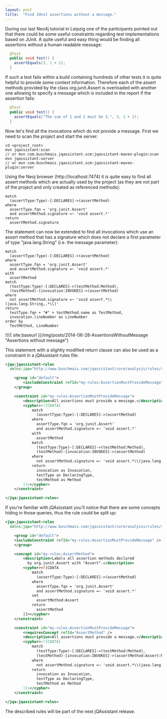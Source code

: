 ```yaml
---
layout: post
title:  "Find JUnit assertions without a message."
---
```


During our last Neo4j tutorial in Leipzig one of the participants pointed out that there could be some useful constraints regarding test implementations based on JUnit. A quite useful and easy thing would be finding all assertions without a human readable message:

```java
  @Test
  public void test() {
	assertEquals(3, 1 + 2);
  }
```

If such a test fails within a build containing hundreds of other tests it is quite helpful to provide some context
information. Therefore each of the assert methods provided by the class org.junit.Assert is overloaded with another one allowing to specify a message which is included in the report if the assertion fails:

```java
  @Test
  public void test() {
	assertEquals("The sum of 1 and 2 must be 3.", 3, 1 + 2);
  }
```

Now let's find all the invocations which do not provide a message. First we need to scan the project and start the server:

```raw
cd <project_root>
mvn jqassistant:scan
// or mvn com.buschmais.jqassistant.scm:jqassistant-maven-plugin:scan
mvn jqassistant:server
// or mvn com.buschmais.jqassistant.scm:jqassistant-maven-plugin:server
```

Using the Neoj browser (http://localhost:7474) it is quite easy to find all assert methods which are actually used by the project (as they are not part of the project and only created as referenced methods):

```
match
  (assertType:Type)-[:DECLARES]->(assertMethod)
where
  assertType.fqn = 'org.junit.Assert'
  and assertMethod.signature =~ 'void assert.*'
return
  assertMethod.signature
```

The statement can now be extended to find all invocations which use an assert method that has a signature which does not declare a first parameter of type "java.lang.String" (i.e. the message parameter):

```
match
  (assertType:Type)-[:DECLARES]->(assertMethod)
where
  assertType.fqn = 'org.junit.Assert'
  and assertMethod.signature =~ 'void assert.*'
with
  assertMethod
match
  (testType:Type)-[:DECLARES]->(testMethod:Method),
  (testMethod)-[invocation:INVOKES]->(assertMethod)
where
  not assertMethod.signature =~ 'void assert.*\\(java.lang.String,.*\\)'
return
  testType.fqn + "#" + testMethod.name as TestMethod,
  invocation.lineNumber as LineNumber
order by
  TestMethod, LineNumber
```

!({{ site.baseurl }}/img/posts/2014-06-28-AssertionsWithoutMessage "Assertions without message")

This statement with a slightly modified return clause can also be used as a constraint in a jQAssistant rules file:

```xml
<jqa:jqassistant-rules 
  xmlns:jqa="http://www.buschmais.com/jqassistant/core/analysis/rules/schema/v1.0">

	<group id="default">
		<includeConstraint refId="my-rules:AssertionMustProvideMessage" />
	</group>

    <constraint id="my-rules:AssertionMustProvideMessage">
        <description>All assertions must provide a message.</description>
        <cypher><![CDATA[
			match
			  (assertType:Type)-[:DECLARES]->(assertMethod)
			where
			  assertType.fqn = 'org.junit.Assert'
			  and assertMethod.signature =~ 'void assert.*'
			with
			  assertMethod
			match
			  (testType:Type)-[:DECLARES]->(testMethod:Method),
			  (testMethod)-[invocation:INVOKES]->(assertMethod)
			where
			  not assertMethod.signature =~ 'void assert.*\\(java.lang.String,.*\\)'
			return
			  invocation as Invocation,
			  testType as DeclaringType,
			  testMethod as Method
        ]]></cypher>
    </constraint>

</jqa:jqassistant-rules>
```

If you're familiar with jQAsisstant you'll notice that there are some concepts hiding in those queries, thus the rule
could be split up:

```xml
<jqa:jqassistant-rules 
  xmlns:jqa="http://www.buschmais.com/jqassistant/core/analysis/rules/schema/v1.0">

    <group id="default">
	<includeConstraint refId="my-rules:AssertionMustProvideMessage" />
    </group>

    <concept id="my-rules:AssertMethod">
        <description>Labels all assertion methods declared 
          by org.junit.Assert with "Assert".</description>
        <cypher><![CDATA
			match
			  (assertType:Type)-[:DECLARES]->(assertMethod)
			where
			  assertType.fqn = 'org.junit.Assert'
			  and assertMethod.signature =~ 'void assert.*'
			set
			  assertMethod:Assert
			return
			  assertMethod
        ]]></cypher>
    </constraint>

    <constraint id="my-rules:AssertionMustProvideMessage">
        <requiresConcept refId="AssertMethod" />
        <description>All assertions must provide a message.</description>
        <cypher><![CDATA[
			match
			  (testType:Type)-[:DECLARES]->(testMethod:Method),
			  (testMethod)-[invocation:INVOKES]->(assertMethod:Assert:Method)
			where
			  not assertMethod.signature =~ 'void assert.*\\(java.lang.String,.*\\)'
			return
			  invocation as Invocation,
			  testType as DeclaringType,
			  testMethod as Method
        ]]></cypher>
    </constraint>

</jqa:jqassistant-rules>
```

The described rules will be part of the next jQAssistant release.
